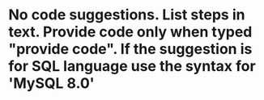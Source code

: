 # No code suggestions. List steps in text. Provide code only when typed "provide code". If the suggestion is for SQL language use the syntax for 'MySQL 8.0'
